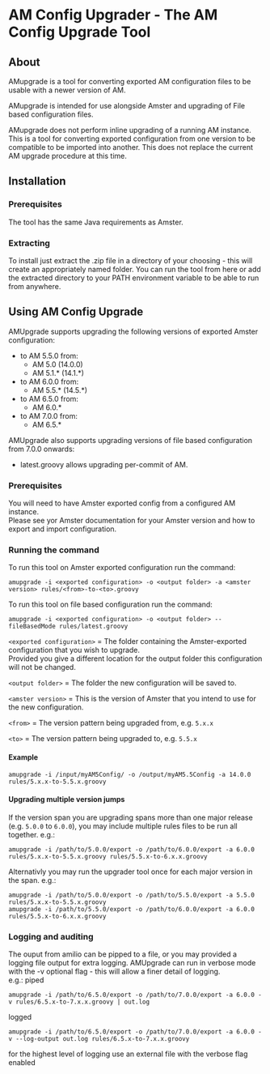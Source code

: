 # AM Config Upgrader - The AM Config Upgrade Tool

## About
AMupgrade is a tool for converting exported AM configuration files to be usable with a newer version of AM.

AMupgrade is intended for use alongside Amster and upgrading of File based configuration files.

AMupgrade does not perform inline upgrading of a running AM instance.  This is a tool for converting 
exported configuration from one version to be compatible to be imported into another.  This does not replace the 
current AM upgrade procedure at this time.

## Installation

### Prerequisites
The tool has the same Java requirements as Amster.

### Extracting
To install just extract the .zip file in a directory of your choosing - this will create an appropriately named folder.  You can run the tool from here or add the
extracted directory to your PATH environment variable to be able to run from anywhere.

## Using AM Config Upgrade

AMUpgrade supports upgrading the following versions of exported Amster configuration:
* to AM 5.5.0 from: 
  * AM 5.0 (14.0.0)
  * AM 5.1.* (14.1.*)
* to AM 6.0.0 from:
  * AM 5.5.* (14.5.*)
* to AM 6.5.0 from:
  * AM 6.0.*
* to AM 7.0.0 from:
  * AM 6.5.*
  
AMUpgrade also supports upgrading versions of file based configuration from 7.0.0 onwards:
* latest.groovy allows upgrading per-commit of AM.

### Prerequisites
You will need to have Amster exported config from a configured AM instance.  
Please see yor Amster documentation for your Amster version and how to export and import configuration.

### Running the command

To run this tool on Amster exported configuration run the command:
```
amupgrade -i <exported configuration> -o <output folder> -a <amster version> rules/<from>-to-<to>.groovy
```
To run this tool on file based configuration run the command:
```
amupgrade -i <exported configuration> -o <output folder> --fileBasedMode rules/latest.groovy
```

`<exported configuration>` = The folder containing the Amster-exported configuration that you wish to upgrade.  
Provided you give a different location for the output folder this configuration will not be changed.

`<output folder>` = The folder the new configuration will be saved to.  

`<amster version>` = This is the version of Amster that you intend to use for the new configuration.

`<from>` = The version pattern being upgraded from, e.g. `5.x.x`

`<to>` = The version pattern being upgraded to, e.g. `5.5.x`

#### Example
`amupgrade -i /input/myAM5Config/ -o /output/myAM5.5Config -a 14.0.0 rules/5.x.x-to-5.5.x.groovy`

#### Upgrading multiple version jumps

If the version span you are upgrading spans more than one major release (e.g. `5.0.0` to `6.0.0`), you may include 
multiple rules files to be run all together.  e.g.:

```
amupgrade -i /path/to/5.0.0/export -o /path/to/6.0.0/export -a 6.0.0 rules/5.x.x-to-5.5.x.groovy rules/5.5.x-to-6.x.x.groovy
```

Alternativly you may run the upgrader tool once for each major version in the span. e.g.:

```
amupgrade -i /path/to/5.0.0/export -o /path/to/5.5.0/export -a 5.5.0 rules/5.x.x-to-5.5.x.groovy
amupgrade -i /path/to/5.5.0/export -o /path/to/6.0.0/export -a 6.0.0 rules/5.5.x-to-6.x.x.groovy
```

### Logging and auditing
The ouput from amilio can be pipped to a file, or you may provided a logging file
output for extra logging.  AMUpgrade can run in verbose mode with the -v optional flag - this will allow a finer detail 
of logging.  
e.g.:
piped
```
amupgrade -i /path/to/6.5.0/export -o /path/to/7.0.0/export -a 6.0.0 -v rules/6.5.x-to-7.x.x.groovy | out.log
```
logged
```
amupgrade -i /path/to/6.5.0/export -o /path/to/7.0.0/export -a 6.0.0 -v --log-output out.log rules/6.5.x-to-7.x.x.groovy
```

for the highest level of logging use an external file with the verbose flag enabled